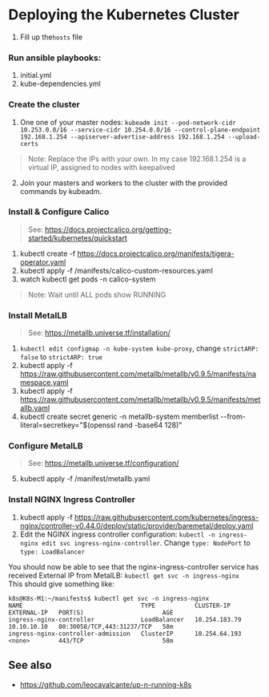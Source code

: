 # Deploying the Kubernetes Cluster

1. Fill up the`hosts` file

### Run ansible playbooks:
1. initial.yml
2. kube-dependencies.yml


### Create the cluster
1. One one of your master nodes: ``kubeadm init --pod-network-cidr 10.253.0.0/16 --service-cidr 10.254.0.0/16 --control-plane-endpoint 192.168.1.254 --apiserver-advertise-address 192.168.1.254 --upload-certs``
>Note: Replace the IPs with your own. In my case 192.168.1.254 is a virtual IP, assigned to nodes with keepalived
2. Join your masters and workers to the cluster with the provided commands by kubeadm.

### Install & Configure Calico
>See: https://docs.projectcalico.org/getting-started/kubernetes/quickstart
1. kubectl create -f https://docs.projectcalico.org/manifests/tigera-operator.yaml
2. kubectl apply -f /manifests/calico-custom-resources.yaml
3. watch kubectl get pods -n calico-system
>Note: Wait until ALL pods show RUNNING


### Install MetalLB
>See: https://metallb.universe.tf/installation/
1. `kubectl edit configmap -n kube-system kube-proxy`, change `strictARP: false` to `strictARP: true`
2. kubectl apply -f https://raw.githubusercontent.com/metallb/metallb/v0.9.5/manifests/namespace.yaml
3. kubectl apply -f https://raw.githubusercontent.com/metallb/metallb/v0.9.5/manifests/metallb.yaml
4. kubectl create secret generic -n metallb-system memberlist --from-literal=secretkey="$(openssl rand -base64 128)"

### Configure MetalLB
>See: https://metallb.universe.tf/configuration/
5. kubectl apply -f /manifest/metallb.yaml

### Install NGINX Ingress Controller
1. kubectl apply -f https://raw.githubusercontent.com/kubernetes/ingress-nginx/controller-v0.44.0/deploy/static/provider/baremetal/deploy.yaml
2. Edit the NGINX ingress controller configuration: `kubectl -n ingress-nginx edit svc ingress-nginx-controller`. Change `type: NodePort` to `type: LoadBalancer`

You should now be able to see that the nginx-ingress-controller service has received External IP from MetalLB: `kubectl get svc -n ingress-nginx`  
This should give something like:
```
k8s@K8s-M1:~/manifests$ kubectl get svc -n ingress-nginx
NAME                                 TYPE           CLUSTER-IP      EXTERNAL-IP   PORT(S)                      AGE
ingress-nginx-controller             LoadBalancer   10.254.183.79   10.10.10.10   80:30058/TCP,443:31237/TCP   58m
ingress-nginx-controller-admission   ClusterIP      10.254.64.193   <none>        443/TCP                      58m
```

## See also 
- https://github.com/leocavalcante/up-n-running-k8s
